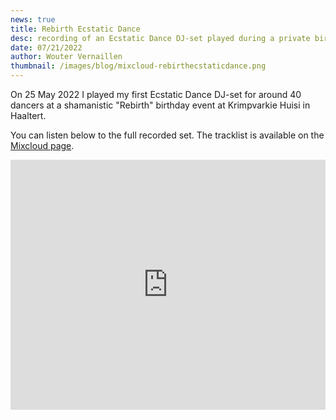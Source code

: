 ```yaml
---
news: true
title: Rebirth Ecstatic Dance
desc: recording of an Ecstatic Dance DJ-set played during a private birthday/rebirth event
date: 07/21/2022
author: Wouter Vernaillen
thumbnail: /images/blog/mixcloud-rebirthecstaticdance.png
---
```


On 25 May 2022 I played my first Ecstatic Dance DJ-set for around 40 dancers at a shamanistic "Rebirth" birthday event at Krimpvarkie Huisi in Haaltert.

You can listen below to the full recorded set. The tracklist is available on the [Mixcloud page](https://www.mixcloud.com/woutervernaillen/rebirth-ecstatic-dance-krimpvarkie-huisi/).

<iframe width="100%" height="400" src="https://www.mixcloud.com/widget/iframe/?light=1&feed=%2Fwoutervernaillen%2Frebirth-ecstatic-dance-krimpvarkie-huisi%2F" frameborder="0" ></iframe>
